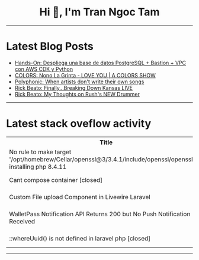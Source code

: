 <h1 align="center">Hi 👋, I'm Tran Ngoc Tam</h1>

---

# Latest Blog Posts 
<!-- BLOG-POST-LIST:START -->
- [Hands-On: Despliega una base de datos PostgreSQL + Bastion + VPC con AWS CDK y Python](https://dev.to/chainiz/hands-on-despliega-una-base-de-datos-postgresql-bastion-vpc-con-aws-cdk-y-python-1a38)
- [COLORS: Nono La Grinta - LOVE YOU | A COLORS SHOW](https://dev.to/music_youtube/colors-nono-la-grinta-love-you-a-colors-show-54jp)
- [Polyphonic: When artists don&#39;t write their own songs](https://dev.to/music_youtube/polyphonic-when-artists-dont-write-their-own-songs-2mk9)
- [Rick Beato: Finally…Breaking Down Kansas LIVE](https://dev.to/music_youtube/rick-beato-finallybreaking-down-kansas-live-9g)
- [Rick Beato: My Thoughts on Rush&#39;s NEW Drummer](https://dev.to/music_youtube/rick-beato-my-thoughts-on-rushs-new-drummer-27ck)
<!-- BLOG-POST-LIST:END -->

---

# Latest stack oveflow activity
<table>
  <tr><th>Title</th><th>Link</th></tr>
  <!-- STACKOVERFLOW:START --><tr><td>No rule to make target &#39;/opt/homebrew/Cellar/openssl@3/3.4.1/include/openssl/opensslv.h&#39; installing php 8.4.11</td><td>https://stackoverflow.com/questions/79788800/no-rule-to-make-target-opt-homebrew-cellar-openssl3-3-4-1-include-openssl-ope</td></tr><tr><td>Cant compose container [closed]</td><td>https://stackoverflow.com/questions/79788722/cant-compose-container</td></tr><tr><td>Custom File upload Component in Livewire Laravel</td><td>https://stackoverflow.com/questions/79788458/custom-file-upload-component-in-livewire-laravel</td></tr><tr><td>WalletPass Notification API Returns 200 but No Push Notification Received</td><td>https://stackoverflow.com/questions/79788197/walletpass-notification-api-returns-200-but-no-push-notification-received</td></tr><tr><td>::whereUuid&lpar;&rpar; is not defined in laravel php [closed]</td><td>https://stackoverflow.com/questions/79788030/whereuuid-is-not-defined-in-laravel-php</td></tr><!-- STACKOVERFLOW:END -->
</table>

---


